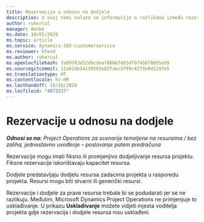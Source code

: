 ```yaml
---
title: Rezervacije u odnosu na dodjele
description: U ovoj temi nalaze se informacije o razlikama između rezervacija i dodjela resursa.
author: ruhercul
manager: Annbe
ms.date: 10/01/2020
ms.topic: article
ms.service: dynamics-365-customerservice
ms.reviewer: kfend
ms.author: ruhercul
ms.openlocfilehash: fa99783e52dbcdeaf80bbfd03df0f458f86b5e99
ms.sourcegitcommit: 11a61db54119503e82faec5f99c4273e8d1247e5
ms.translationtype: HT
ms.contentlocale: hr-HR
ms.lasthandoff: 10/16/2020
ms.locfileid: "4073237"
---
```

# <a name="bookings-vs-assignments"></a>Rezervacije u odnosu na dodjele

_**Odnosi se na:** Project Operations za scenarije temeljene na resursima / bez zaliha, jednostavno uvođenje – poslovanje putem predračuna_

Rezervacije mogu imati fiksno ili promjenjivo dodjeljivanje resursa projektu. Fiksne rezervacije iskorištavaju kapacitet resursa. 

Dodjele predstavljaju dodjelu resursa zadacima projekta u rasporedu projekta. Resursi mogu biti stvarni ili generički resursi. 

Rezervacije i dodjele za prave resurse trebale bi se podudarati jer se ne razlikuju. Međutim, Microsoft Dynamics Project Operations ne primjenjuje to usklađivanje. U prikazu **Usklađivanje** možete vidjeti mjesta voditelja projekta gdje rezervacija i dodjele resursa nisu usklađeni.
